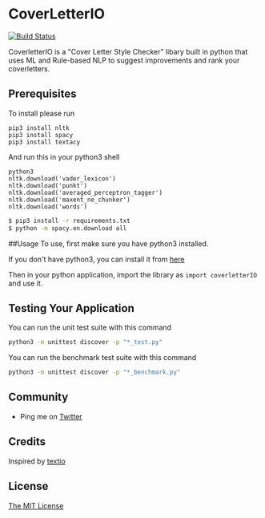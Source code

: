 CoverLetterIO 
==========================================
[![Build Status](https://travis-ci.org/whitef0x0/coverletterIO.svg?branch=master)](https://travis-ci.org/whitef0x0/coverletterIO)

CoverletterIO is a "Cover Letter Style Checker" libary built in python that uses ML and Rule-based NLP to suggest improvements and rank your coverletters.


## Prerequisites
To install please run
```
pip3 install nltk 
pip3 install spacy
pip3 install textacy
```

And run this in your python3 shell
```
python3
nltk.download('vader_lexicon')
nltk.download('punkt')
nltk.download('averaged_perceptron_tagger')
nltk.download('maxent_ne_chunker')
nltk.download('words')
```

```bash
$ pip3 install -r requirements.txt
$ python -m spacy.en.download all
```

##Usage
To use, first make sure you have python3 installed.

If you don't have python3, you can install it from [here](https://www.python.org/downloads/)

Then in your python application, import the library as `import coverletterIO` and use it.

## Testing Your Application
You can run the unit test suite with this command
```bash
python3 -m unittest discover -p "*_test.py"
```

You can run the benchmark test suite with this command
```bash
python3 -m unittest discover -p "*_benchmark.py"
```
## Community
* Ping me on [Twitter](http://twitter.com/davidbaldwynn)

## Credits
Inspired by [textio](https://textio.com)

## License
[The MIT License](LICENSE.md)
